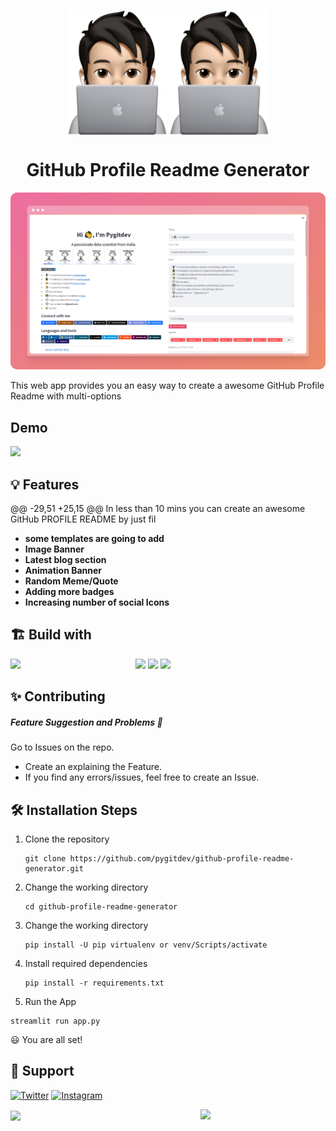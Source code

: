<!-- fav/title -->
<p align="center">
<img src="src/favicon.png" height="200" align="center">
<img src="https://raw.githubusercontent.com/pygitdev/github-profile-readme-generator/main/src/favicon.png?token=GHSAT0AAAAAABVPFVGXLOOUVMTBWTI5K6DCYVMWZLA" height="200" align="center">
</p>
<h1 align="center">GitHub Profile Readme Generator</h1>

<!-- preview -->
<img src="src/github/preview-banner.png"><br>
<p>This web app provides you an easy way to create a awesome GitHub Profile Readme with multi-options</p>

## Demo
[![](https://img.shields.io/badge/Go_to_live_website-100000?style=for-the-badge&logo=amp&logoColor=white&labelColor=black&color=black)]()

<!-- features -->
## 💡 Features <br>
@@ -29,51 +25,15 @@ In less than 10 mins you can create an awesome GitHub PROFILE README by just fil

- **some templates are going to add**
- **Image Banner**
- **Latest blog section**
- **Animation Banner**
- **Random Meme/Quote**
- **Adding more badges**
- **Increasing number of social Icons**

## 🏗️ Build with
 <!-- top badges -->
<p align="center">
<img src="https://img.shields.io/badge/Made%20with%20Python-000?style=for-the-badge&logo=python&logoColor=white" width="200" align="left"> 

![](https://img.shields.io/badge/Made%20with%20Python-000?style=for-the-badge&logo=python&logoColor=white)
![](https://img.shields.io/badge/Made%20with%20Streamlit-FF1B2D?style=for-the-badge&logo=streamlit&logoColor=white)
![](https://img.shields.io/badge/Made%20with%20love-000?style=for-the-badge&logo=GitHub-Sponsors&logoColor=red)

## ✨ Contributing
##### Feature Suggestion and Problems 💎
Go to Issues on the repo.
 - Create an explaining the Feature.
 - If you find any errors/issues, feel free to create an Issue.

## 🛠️ Installation Steps
1. Clone the repository
    ```shell
   git clone https://github.com/pygitdev/github-profile-readme-generator.git
   ```
2. Change the working directory
   ```shell
   cd github-profile-readme-generator
   ```
3. Change the working directory
   ```shell
   pip install -U pip virtualenv or venv/Scripts/activate
   ```
4. Install required dependencies
   ```shell
   pip install -r requirements.txt
   ```
5.  Run the App
   ```shell
   streamlit run app.py
   ```
😃 You are all set!

## 🙏 Support
[![Twitter](https://img.shields.io/badge/Twitter-%231DA1F2.svg?style=for-the-badge&logo=Twitter&logoColor=white)](https://twitter.com/pygitdev_)
[![Instagram](https://img.shields.io/badge/Instagram-%23E4405F.svg?style=for-the-badge&logo=Instagram&logoColor=white)](https://www.instagram.com/pygitdev/)

<img src="https://img.shields.io/badge/Made%20with%20Streamlit-FF1B2D?style=for-the-badge&logo=streamlit&logoColor=white" width="220" align="center"> 


<img src="https://img.shields.io/badge/Made%20with%20love-000?style=for-the-badge&logo=GitHub-Sponsors&logoColor=red" width="200" align="right"> 
</p>
